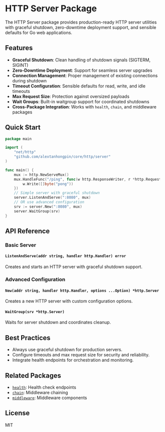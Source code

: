 # HTTP Server Package

The HTTP Server package provides production-ready HTTP server utilities with graceful shutdown, zero-downtime deployment support, and sensible defaults for Go web applications.

## Features

- **Graceful Shutdown**: Clean handling of shutdown signals (SIGTERM, SIGINT)
- **Zero-Downtime Deployment**: Support for seamless server upgrades
- **Connection Management**: Proper management of existing connections during shutdown
- **Timeout Configuration**: Sensible defaults for read, write, and idle timeouts
- **Max Request Size**: Protection against oversized payloads
- **Wait Groups**: Built-in waitgroup support for coordinated shutdowns
- **Cross-Package Integration**: Works with `health`, `chain`, and middleware packages

## Quick Start

```go
package main

import (
    "net/http"
    "github.com/alextanhongpin/core/http/server"
)

func main() {
    mux := http.NewServeMux()
    mux.HandleFunc("/ping", func(w http.ResponseWriter, r *http.Request) {
        w.Write([]byte("pong"))
    })
    // Simple server with graceful shutdown
    server.ListenAndServe(":8080", mux)
    // OR use advanced configuration
    srv := server.New(":8080", mux)
    server.WaitGroup(srv)
}
```

## API Reference

### Basic Server

#### `ListenAndServe(addr string, handler http.Handler) error`
Creates and starts an HTTP server with graceful shutdown support.

### Advanced Configuration

#### `New(addr string, handler http.Handler, options ...Option) *http.Server`
Creates a new HTTP server with custom configuration options.

#### `WaitGroup(srv *http.Server)`
Waits for server shutdown and coordinates cleanup.

## Best Practices

- Always use graceful shutdown for production servers.
- Configure timeouts and max request size for security and reliability.
- Integrate health endpoints for orchestration and monitoring.

## Related Packages

- [`health`](../health/README.md): Health check endpoints
- [`chain`](../chain/README.md): Middleware chaining
- [`middleware`](../middleware/README.md): Middleware components

## License

MIT
